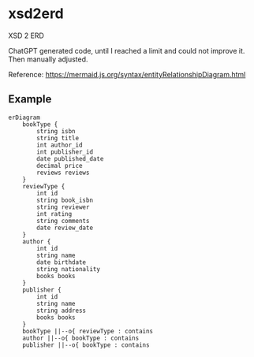 # xsd2erd
XSD 2 ERD

ChatGPT generated code, until I reached a limit and could not improve it.
Then manually adjusted.

Reference: https://mermaid.js.org/syntax/entityRelationshipDiagram.html


## Example

```mermaid
erDiagram
    bookType {
        string isbn
        string title
        int author_id
        int publisher_id
        date published_date
        decimal price
        reviews reviews
    }
    reviewType {
        int id
        string book_isbn
        string reviewer
        int rating
        string comments
        date review_date
    }
    author {
        int id
        string name
        date birthdate
        string nationality
        books books
    }
    publisher {
        int id
        string name
        string address
        books books
    }
    bookType ||--o{ reviewType : contains
    author ||--o{ bookType : contains
    publisher ||--o{ bookType : contains


```
